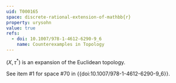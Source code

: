 ```yaml
---
uid: T000165
space: discrete-rational-extension-of-mathbb{r}
property: urysohn
value: true
refs:
  - doi: 10.1007/978-1-4612-6290-9_6
    name: Counterexamples in Topology
---
```

$(X, \tau^{*})$ is an expansion of the Euclidean topology.

See item #1 for space #70 in {{doi:10.1007/978-1-4612-6290-9_6}}.
